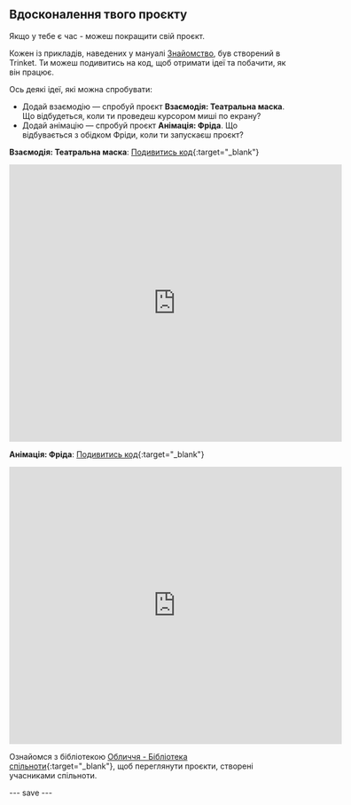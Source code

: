 ## Вдосконалення твого проєкту

Якщо у тебе є час - можеш покращити свій проєкт.

Кожен із прикладів, наведених у мануалі [Знайомство](.), був створений в Trinket. Ти можеш подивитись на код, щоб отримати ідеї та побачити, як він працює.

Ось деякі ідеї, які можна спробувати:
- Додай взаємодію — спробуй проєкт **Взаємодія: Театральна маска**. Що відбудеться, коли ти проведеш курсором миші по екрану?
- Додай анімацію — спробуй проєкт **Анімація: Фріда**. Що відбувається з обідком Фріди, коли ти запускаєш проєкт?

**Взаємодія: Театральна маска**: [Подивитись код](https://trinket.io/python/86d89fad13){:target="_blank"}
<div class="trinket">
  <iframe src="https://trinket.io/embed/python/86d89fad13?outputOnly=true&start=result" width="600" height="500" frameborder="0" marginwidth="0" marginheight="0" allowfullscreen>
  </iframe>
</div>

**Анімація: Фріда**: [Подивитись код](https://trinket.io/python/3d69be294a){:target="_blank"}
<div class="trinket">
  <iframe src="https://trinket.io/embed/python/3d69be294a?outputOnly=true&start=result" width="600" height="500" frameborder="0" marginwidth="0" marginheight="0" allowfullscreen>
  </iframe>
</div>

Ознайомся з бібліотекою [Обличчя - Бібліотека спільноти](https://wke.lt/w/s/8sVH4f){:target="_blank"}, щоб переглянути проєкти, створені учасниками спільноти.

--- save ---

